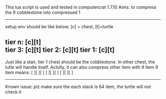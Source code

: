 This lua script is used and tested in computercrat 1.7.10
Aims: to compress the 9 cobblestone into compressed 1

--------------------------------------
setup env should be like below;
[c] = chest, [t]=turtle

tier n:          [c][t]          
tier 3:       [c][t]
tier 2:    [c][t]
tier 1: [c][t]
--------------------------------
Just like a stair, tier 1 chest should be the cobblestone.
In other chest, the tutle will handle itself.
Actully, it can also compress other item with 9 item
9 item means: [ ][ ][ ]
              [ ][ ][ ]
              [ ][ ][ ]

--------
Known issue:
plz make sure the each stack is 64 item, the turtle will not check it

